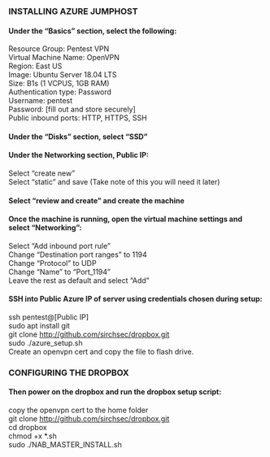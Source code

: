 ### INSTALLING AZURE JUMPHOST ###

<h4>Under the “Basics” section, select the following:</h4>  

Resource Group: Pentest VPN  
Virtual Machine Name: OpenVPN  
Region: East US  
Image: Ubuntu Server 18.04 LTS  
Size: B1s (1 VCPUS, 1GB RAM)  
Authentication type: Password  
Username: pentest  
Password: [fill out and store securely]  
Public inbound ports: HTTP, HTTPS, SSH  

<h4>Under the “Disks” section, select “SSD”</h4>  

<h4>Under the Networking section, Public IP:</h4>  

Select “create new”  
Select “static” and save (Take note of this you will need it later)  

<h4>Select “review and create” and create the machine</h4>  

<h4>Once the machine is running, open the virtual machine settings and select “Networking”:</h4>  

Select “Add inbound port rule”  
Change “Destination port ranges” to 1194  
Change “Protocol” to UDP  
Change “Name” to “Port_1194”  
Leave the rest as default and select “Add”  

<h4>SSH into Public Azure IP of server using credentials chosen during setup:</h4>  

ssh pentest@[Public IP]  
sudo apt install git  
git clone http://github.com/sirchsec/dropbox.git  
sudo ./azure_setup.sh  
Create an openvpn cert and copy the file to flash drive.  

### CONFIGURING THE DROPBOX ###

<h4>Then power on the dropbox and run the dropbox setup script:</h4>  

copy the openvpn cert to the home folder  
git clone http://github.com/sirchsec/dropbox.git  
cd dropbox  
chmod +x *.sh  
sudo ./NAB_MASTER_INSTALL.sh
